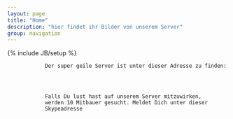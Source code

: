 ```yaml
---
layout: page
title: "Home"
description: "hier findet ihr Bilder von unserem Server"
group: navigation
---
```

{% include JB/setup %}

                Der super geile Server ist unter dieser Adresse zu finden:
                
                
                
                
                Falls Du lust hast auf unserem Server mitzuwirken,
                werden 10 Mitbauer gesucht. Meldet Dich unter dieser
                Skypeadresse
                                                                                        

